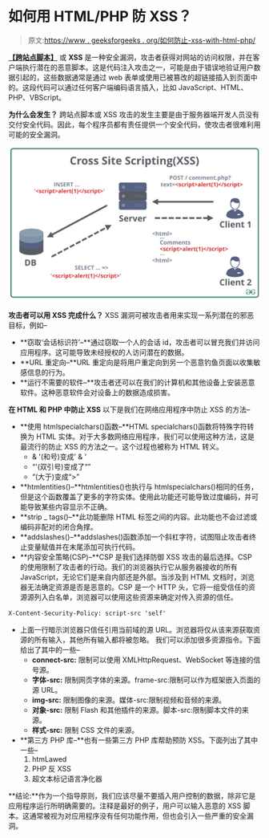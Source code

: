 # 如何用 HTML/PHP 防 XSS？

> 原文:[https://www . geeksforgeeks . org/如何防止-xss-with-html-php/](https://www.geeksforgeeks.org/how-to-prevent-xss-with-html-php/)

[**【跨站点脚本】**](https://www.geeksforgeeks.org/what-is-cross-site-scripting-xss/) 或 **XSS** 是一种安全漏洞，攻击者获得对网站的访问权限，并在客户端执行潜在的恶意脚本。这是代码注入攻击之一，可能是由于错误地验证用户数据引起的，这些数据通常是通过 web 表单或使用已被篡改的超链接插入到页面中的。这段代码可以通过任何客户端编码语言插入，比如 JavaScript、HTML、PHP、VBScript。

**为什么会发生？**
跨站点脚本或 XSS 攻击的发生主要是由于服务器端开发人员没有交付安全代码。因此，每个程序员都有责任提供一个安全代码，使攻击者很难利用可能的安全漏洞。

![XSS](img/d65fdb2e043113c8339996bdef8d71bc.png)

**攻击者可以用 XSS 完成什么？**
XSS 漏洞可被攻击者用来实现一系列潜在的邪恶目标，例如–

*   **窃取‘会话标识符’–**通过窃取一个人的会话 id，攻击者可以冒充我们并访问应用程序。这可能导致未经授权的人访问潜在的数据。
*   **URL 重定向–**URL 重定向是将用户重定向到另一个恶意钓鱼页面以收集敏感信息的行为。
*   **运行不需要的软件–**攻击者还可以在我们的计算机和其他设备上安装恶意软件。这种恶意软件会对设备上的数据造成损害。

**在 HTML 和 PHP 中防止 XSS**
以下是我们在网络应用程序中防止 XSS 的方法–

*   **使用 htmlspecialchars()函数–**HTML specialchars()函数将特殊字符转换为 HTML 实体。对于大多数网络应用程序，我们可以使用这种方法，这是最流行的防止 XSS 的方法之一。这个过程也被称为 HTML 转义。
    *   & '(和号)变成' & '
    *   “'(双引号)变成了“”
    *   “(大于)变成“>”
*   **htmlentities()–**htmlentities()也执行与 htmlspecialchars()相同的任务，但是这个函数覆盖了更多的字符实体。使用此功能还可能导致过度编码，并可能导致某些内容显示不正确。
*   **strip _ tags()–**此功能删除 HTML 标签之间的内容。此功能也不会过滤或编码非配对的闭合角撑。
*   **addslashes()–**addslashes()函数添加一个斜杠字符，试图阻止攻击者终止变量赋值并在末尾添加可执行代码。
*   **内容安全策略(CSP)–**CSP 是我们选择防御 XSS 攻击的最后选择。CSP 的使用限制了攻击者的行动。我们的浏览器执行它从服务器接收的所有 JavaScript，无论它们是来自内部还是外部。当涉及到 HTML 文档时，浏览器无法确定资源是否是恶意的。CSP 是一个 HTTP 头，它将一组受信任的资源源列入白名单，浏览器可以使用这些资源来确定对传入资源的信任。

```html
X-Content-Security-Policy: script-src 'self'
```

*   上面一行暗示浏览器只信任引用当前域的源 URL。浏览器将仅从该来源获取资源的所有输入，其他所有输入都将被忽略。
    我们可以添加很多资源指令。下面给出了其中的一些–
    *   **connect-src:** 限制可以使用 XMLHttpRequest、WebSocket 等连接的信号源。
    *   **字体-src:** 限制网页字体的来源。frame-src:限制可以作为框架嵌入页面的源 URL。
    *   **img-src:** 限制图像的来源。媒体-src:限制视频和音频的来源。
    *   **对象-src:** 限制 Flash 和其他插件的来源。脚本-src:限制脚本文件的来源。
    *   **样式-src:** 限制 CSS 文件的来源。
*   **第三方 PHP 库–**也有一些第三方 PHP 库帮助预防 XSS。下面列出了其中一些–
    1.  htmLawed
    2.  PHP 反 XSS
    3.  超文本标记语言净化器

**结论:**作为一个指导原则，我们应该尽量不要插入用户控制的数据，除非它是应用程序运行所明确需要的。注释是最好的例子，用户可以输入恶意的 XSS 脚本。这通常被视为对应用程序没有任何功能作用，但也会引入一些严重的安全漏洞。